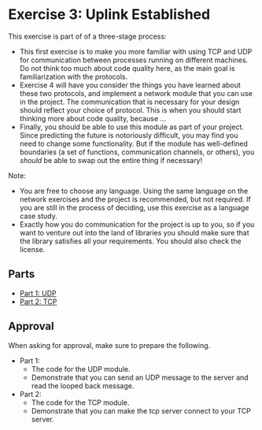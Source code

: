 # Exercise 3: Uplink Established

This exercise is part of of a three-stage process:
 - This first exercise is to make you more familiar with using TCP and UDP for communication between processes running on different machines. Do not think too much about code quality here, as the main goal is familiarization with the protocols.
 - Exercise 4 will have you consider the things you have learned about these two protocols, and implement a network module that you can use in the project. The communication that is necessary for your design should reflect your choice of protocol. This is when you should start thinking more about code quality, because ...
 - Finally, you should be able to use this module as part of your project. Since predicting the future is notoriously difficult, you may find you need to change some functionality. But if the module has well-defined boundaries (a set of functions, communication channels, or others), you *should* be able to swap out the entire thing if necessary!


Note:
 - You are free to choose any language. Using the same language on the network exercises and the project is recommended, but not required. If you are still in the process of deciding, use this exercise as a language case study.
 - Exactly how you do communication for the project is up to you, so if you want to venture out into the land of libraries you should make sure that the library satisfies all your requirements. You should also check the license.


## Parts
- [Part 1: UDP](./Part1/README.md) 
- [Part 2: TCP](./Part2/README.md) 

## Approval
When asking for approval, make sure to prepare the following.
- Part 1:
    - The code for the UDP module.
    - Demonstrate that you can send an UDP message to the server and read the looped back message.
- Part 2:
    - The code for the TCP module.
    - Demonstrate that you can make the tcp server connect to your TCP server.
